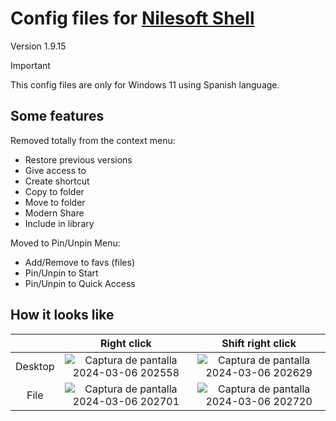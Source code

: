 # Config files for [Nilesoft Shell](https://github.com/moudey/Shell)

Version 1.9.15

> [!IMPORTANT]
> This config files are only for Windows 11 using Spanish language.

## Some features

Removed totally from the context menu:

- Restore previous versions
- Give access to
- Create shortcut
- Copy to folder
- Move to folder
- Modern Share
- Include in library

Moved to Pin/Unpin Menu:

- Add/Remove to favs (files)
- Pin/Unpin to Start
- Pin/Unpin to Quick Access

## How it looks like

|         | Right click | Shift right click |
|:-------:|:-----------:|:-----------------:|
| Desktop |![Captura de pantalla 2024-03-06 202558](https://github.com/Scarpy19/NilesoftShellConf/assets/63962989/0bb5cac8-f69d-446d-b7bc-3e809a2bc40e)|![Captura de pantalla 2024-03-06 202629](https://github.com/Scarpy19/NilesoftShellConf/assets/63962989/2329cb6c-843d-4c26-9d9b-ca005872566d)|
| File    |![Captura de pantalla 2024-03-06 202701](https://github.com/Scarpy19/NilesoftShellConf/assets/63962989/a4876540-b76f-4e12-ac04-03a9ca051ae5)|![Captura de pantalla 2024-03-06 202720](https://github.com/Scarpy19/NilesoftShellConf/assets/63962989/ce59360c-28c1-4b66-833f-4048cd028fb7)|
